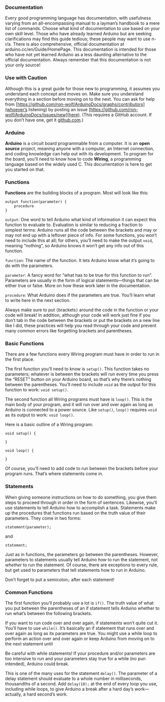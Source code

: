### Documentation
Every good programming language has documentation, with usefulness varying from an all-encompassing manual to a layman’s handbook to a mere list of commands. Choose what kind of documentation to use based on your own skill level. Those who have already learned Arduino but are seeking clarifications may find this guide tedious; these people may want to use n-r/a. There is also comprehensive, official documentation at arduino.cc/en/Guide/HomePage. This documentation is intended for those who have not yet learned Arduino as a less daunting alternative to the official documentation. Always remember that this documentation is not your only source!

### Use with Caution
Although this is a great guide for those new to programming, it assumes you understand each concept and moves on. Make sure you understand everything in a section before moving on to the next. You can ask for help from [https://github.com/ron-wolf/ArduinoDocs/graphs/contributors](whoever’s listening) by posting an issue [https://github.com/ron-wolf/ArduinoDocs/issues/new](here). (This requires a GitHub account. If you don’t have one, get it [github.com](here).)

### Arduino
**Arduino** is a circuit board programmable from a computer. It is an **open source** project, meaning anyone with a computer, an Internet connection, and coding knowledge can help out with its development. To program for the board, you’ll need to know how to code **Wiring**, a programming language based on the widely used C. This documentation is here to get you started on that.

### Functions
**Functions** are the building blocks of a program. Most will look like this:

```Arduino
output function(parameter) {
    procedure
}
```

`output`: One word to tell Arduino what kind of information it can expect this function to evaluate to. Evaluation is similar to reducing a fraction to simplest terms: Arduino runs all the code between the brackets and may or may not end up with a leftover piece of info. For some functions, you won’t need to include this at all; for others, you’ll need to make the output `void`, meaning “nothing”, so Arduino knows it won’t get any info out of this function.

`function`: The name of the function. It lets Arduino know what it’s going to do with the parameters.

`parameter`: A fancy word for “what has to be true for this function to run”. Parameters are usually in the form of logical statements—things that can be either true or false. More on how these work later in the documentation.

`procedure`: What Arduino does if the parameters are true. You’ll learn what to write here in the next section.

Always make sure to put `{`brackets`}` around the code in the function or your code will break! In addition, although your code will work just fine if you don’t tab in the code between the brackets or put the brackets on a new line like I did, these practices will help you read through your code and prevent many common errors like forgetting brackets and parentheses.

### Basic Functions
There are a few functions every Wiring program must have in order to run in the first place.

The first function you’ll need to know is `setup()`. This function takes no parameters; whatever is between the brackets will run every time you press the “RESET” button on your Arduino board, so that’s why there’s nothing between the parentheses. You’ll need to include `void` as the output for this function to work: `void setup()`.

The second function all Wiring programs must have is `loop()`. This is the main body of your program, and it will run over and over again as long as Arduino is connected to a power source. Like `setup()`, `loop()` requires `void` as its output to work: `void loop()`.

Here is a basic outline of a Wiring program:

```Arduino
void setup() {

}

void loop() {

}
```

Of course, you’ll need to add code to run between the brackets before your program runs. That’s where statements come in.

### Statements
When giving someone instructions on how to do something, you give them steps to proceed through in order in the form of sentences. Likewise, you’ll use statements to tell Arduino how to accomplish a task. Statements make up the procedures that functions run based on the truth value of their parameters. They come in two forms:

```Arduino
statement(parameter);
```

and

```Arduino
statement;
```

Just as in functions, the parameters go between the parentheses. However, parameters to statements usually tell Arduino _how_ to run the statement, not _whether_ to run the statement. Of course, there are exceptions to every rule, but get used to parameters that tell statements how to run in Arduino.

Don’t forget to put a semicolon`;` after each statement!

### Common Functions
The first function you’ll probably use a lot is `if()`. The truth value of what you put between the parentheses of an if statement tells Arduino whether to run what’s between the following brackets.

If you want to run code over and over again, if statements won’t quite cut it. You’ll have to use `while()`. It’s basically an if statement that runs over and over again as long as its parameters are true. You might use a while loop to perform an action over and over again or keep Arduino from moving on to the next statement until

Be careful with while statements! If your procedure and/or parameters are too intensive to run and your parameters stay true for a while (no pun intended), Arduino could break.

This is one of the many uses for the statement `delay()`. The parameter of a delay statement should evaluate to a whole number in milliseconds, thousandths of a second. Add `delay(10);` at the end of every loop you use, including while loops, to give Arduino a break after a hard day’s work—actually, a hard second’s work.